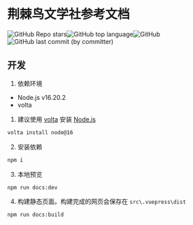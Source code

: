 # 荆棘鸟文学社参考文档
![GitHub Repo stars](https://img.shields.io/github/stars/szhhwh/jingji_TSreference_vue)![GitHub top language](https://img.shields.io/github/languages/top/szhhwh/jingji_TSreference_vue)![GitHub](https://img.shields.io/github/license/szhhwh/jingji_TSreference_vue)![GitHub last commit (by committer)](https://img.shields.io/github/last-commit/szhhwh/jingji_TSreference_vue)

## 开发
1. 依赖环境
- Node.js v16.20.2
- volta
1. 建议使用 [volta](https://volta.sh/) 安装 [Node.js](https://nodejs.org/)
```sh
volta install node@16
```
2. 安装依赖
```sh
npm i
```
3. 本地预览
```sh
npm run docs:dev
```
4. 构建静态页面。构建完成的网页会保存在 ``src\.vuepress\dist``
```sh
npm run docs:build
```
